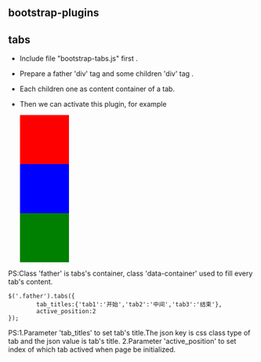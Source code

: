 ﻿## bootstrap-plugins

## tabs
  
  * Include file "bootstrap-tabs.js" first .

  * Prepare a father 'div' tag and some children 'div' tag . 
  
  * Each children one as content container of a tab.

  * Then we can activate this plugin, for example

	<div class="father">
		<div class = "data-container"><div style="width:100px;height:100px;background-color:red;"></div></div>
		<div class = "data-container"><div style="width:100px;height:100px;background-color:blue;"></div></div>
		<div class = "data-container"><div style="width:100px;height:100px;background-color:green;"></div></div>
	</div>

  PS:Class 'father' is tabs's container, class 'data-container' used to fill every tab's content.

	$('.father').tabs({
			tab_titles:{'tab1':'开始','tab2':'中间','tab3':'结束'},
			active_position:2
	});

  PS:1.Parameter 'tab_titles' to set tab's title.The json key is css class type of tab and the json value is tab's title.
     2.Parameter 'active_position' to set index of which tab actived when page be initialized.
